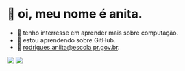 
# 👋 oi, meu nome é anita. 
- 👀 tenho interresse em aprender mais sobre computação.
- 🌱 estou aprendendo sobre GitHub.
- :speech_balloon: rodrigues.aniita@escola.pr.gov.br.

<!---
lorenaanita/lorenaanita is a ✨ special ✨ repository because its `README.md` (this file) appears on your GitHub profile.
You can click the Preview link to take a look at your changes.
--->
![](https://img.shields.io/badge/Scratch-4D97FF?style=for-the-badge&logo=Scratch&logoColor=white)
![](https://img.shields.io/badge/JavaScript-323330?style=for-the-badge&logo=javascript&logoColor=F7DF1E)
